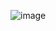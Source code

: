 
![image](https://github.com/duysop/SIDwithWavLM/assets/103120531/ee2f80bc-d979-49ef-8331-35a79a337840)

